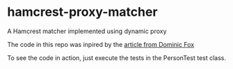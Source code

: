 # hamcrest-proxy-matcher
A Hamcrest matcher implemented using dynamic proxy

The code in this repo was inpired by the [article from Dominic Fox](https://opencredo.com/dynamic-proxies-java/)

To see the code in action, just execute the tests in the PersonTest test class.
